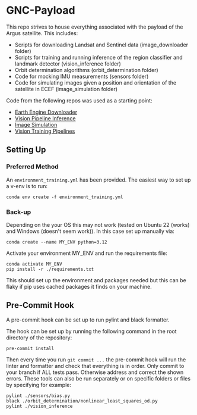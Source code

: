 # GNC-Payload
This repo strives to house everything associated with the payload of the Argus satellite. This includes:
- Scripts for downloading Landsat and Sentinel data (image_downloader folder)
- Scripts for training and running inference of the region classifier and landmark detector (vision_inference folder)
- Orbit determination algorithms (orbit_determination folder)
- Code for mocking IMU measurements (sensors folder)
- Code for simulating images given a position and orientation of the satellite in ECEF (image_simulation folder)

Code from the following repos was used as a starting point:
- [Earth Engine Downloader](https://github.com/cmuabstract/eedl)
- [Vision Pipeline Inference](https://github.com/cmu-argus-1/FSW-Jetson/tree/main/flight/vision)
- [Image Simulation](https://github.com/kyledmccleary/earth-vis-argus)
- [Vision Training Pipelines](https://github.com/cmu-argus-1/VisionTrainingGround)

## Setting Up
### Preferred Method
An `environment_training.yml` has been provided. The easiest way to set up a v-env is to run:

```
conda env create -f environment_training.yml
```

### Back-up
Depending on the your OS this may not work (tested on Ubuntu 22 (works) and Windows (doesn't seem work)). In this case set up manually via:

```
conda create --name MY_ENV python=3.12
```
Activate your environment MY_ENV and run the requirements file:

```
conda activate MY_ENV
pip install -r ./requirements.txt
```

This should set up the environment and packages needed but this can be flaky if pip uses cached packages it finds on your machine. 

## Pre-Commit Hook 
A pre-commit hook can be set up to run pylint and black formatter.

The hook can be set up by running the following command in the root directory of the repository:

```
pre-commit install
```

Then every time you run `git commit ...` the pre-commit hook will run the linter and formatter and check that everything is in order. 
Only commit to your branch if ALL tests pass. Otherwise address and correct the shown errors.
These tools can also be run separately or on specific folders or files by specifying for example:

```
pylint ./sensors/bias.py
black ./orbit_determination/nonlinear_least_squares_od.py
pylint ./vision_inference
```
